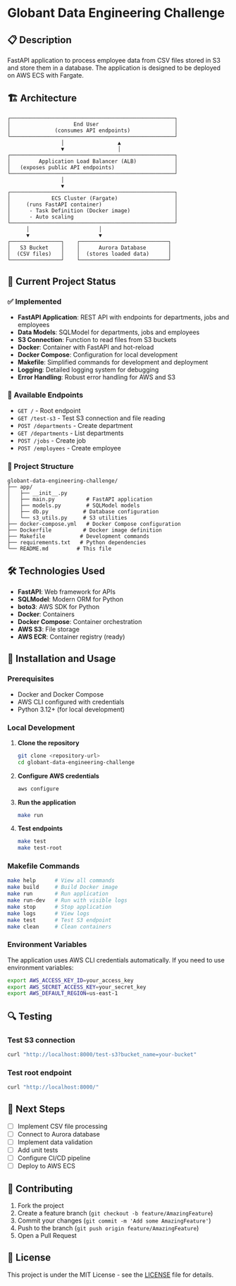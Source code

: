 # Globant Data Engineering Challenge

## 📋 Description

FastAPI application to process employee data from CSV files stored in S3 and store them in a database. The application is designed to be deployed on AWS ECS with Fargate.

## 🏗️ Architecture
```text
┌────────────────────────────────────────────────────┐
│                    End User                        │
│              (consumes API endpoints)              │
└────────────────────────────────────────────────────┘
                 │                 ▲
                 ▼                 │
┌────────────────────────────────────────────────────┐
│         Application Load Balancer (ALB)            │
│   (exposes public API endpoints)                   │
└────────────────────────────────────────────────────┘
                 │
                 ▼
┌────────────────────────────────────────────────────┐
│             ECS Cluster (Fargate)                  │
│     (runs FastAPI container)                       │
│      - Task Definition (Docker image)              │
│      - Auto scaling                                │
└────────────────────────────────────────────────────┘
      │                      │
      ▼                      ▼
┌────────────────┐    ┌────────────────────────────┐
│   S3 Bucket    │    │      Aurora Database       │
│  (CSV files)   │    │  (stores loaded data)      │
└────────────────┘    └────────────────────────────┘
```
## 🚀 Current Project Status

### ✅ Implemented

- **FastAPI Application**: REST API with endpoints for departments, jobs and employees
- **Data Models**: SQLModel for departments, jobs and employees
- **S3 Connection**: Function to read files from S3 buckets
- **Docker**: Container with FastAPI and hot-reload
- **Docker Compose**: Configuration for local development
- **Makefile**: Simplified commands for development and deployment
- **Logging**: Detailed logging system for debugging
- **Error Handling**: Robust error handling for AWS and S3

### 🔧 Available Endpoints

- `GET /` - Root endpoint
- `GET /test-s3` - Test S3 connection and file reading
- `POST /departments` - Create department
- `GET /departments` - List departments
- `POST /jobs` - Create job
- `POST /employees` - Create employee

### 📁 Project Structure

```
globant-data-engineering-challenge/
├── app/
│   ├── __init__.py
│   ├── main.py          # FastAPI application
│   ├── models.py        # SQLModel models
│   ├── db.py           # Database configuration
│   └── s3_utils.py     # S3 utilities
├── docker-compose.yml   # Docker Compose configuration
├── Dockerfile          # Docker image definition
├── Makefile           # Development commands
├── requirements.txt   # Python dependencies
└── README.md         # This file
```

## 🛠️ Technologies Used

- **FastAPI**: Web framework for APIs
- **SQLModel**: Modern ORM for Python
- **boto3**: AWS SDK for Python
- **Docker**: Containers
- **Docker Compose**: Container orchestration
- **AWS S3**: File storage
- **AWS ECR**: Container registry (ready)

## 🚀 Installation and Usage

### Prerequisites

- Docker and Docker Compose
- AWS CLI configured with credentials
- Python 3.12+ (for local development)

### Local Development

1. **Clone the repository**
   ```bash
   git clone <repository-url>
   cd globant-data-engineering-challenge
   ```

2. **Configure AWS credentials**
   ```bash
   aws configure
   ```

3. **Run the application**
   ```bash
   make run
   ```

4. **Test endpoints**
   ```bash
   make test
   make test-root
   ```

### Makefile Commands

```bash
make help      # View all commands
make build     # Build Docker image
make run       # Run application
make run-dev   # Run with visible logs
make stop      # Stop application
make logs      # View logs
make test      # Test S3 endpoint
make clean     # Clean containers
```

### Environment Variables

The application uses AWS CLI credentials automatically. If you need to use environment variables:

```bash
export AWS_ACCESS_KEY_ID=your_access_key
export AWS_SECRET_ACCESS_KEY=your_secret_key
export AWS_DEFAULT_REGION=us-east-1
```

## 🔍 Testing

### Test S3 connection
```bash
curl "http://localhost:8000/test-s3?bucket_name=your-bucket"
```

### Test root endpoint
```bash
curl "http://localhost:8000/"
```

## 📝 Next Steps

- [ ] Implement CSV file processing
- [ ] Connect to Aurora database
- [ ] Implement data validation
- [ ] Add unit tests
- [ ] Configure CI/CD pipeline
- [ ] Deploy to AWS ECS

## 🤝 Contributing

1. Fork the project
2. Create a feature branch (`git checkout -b feature/AmazingFeature`)
3. Commit your changes (`git commit -m 'Add some AmazingFeature'`)
4. Push to the branch (`git push origin feature/AmazingFeature`)
5. Open a Pull Request

## 📄 License

This project is under the MIT License - see the [LICENSE](LICENSE) file for details.

